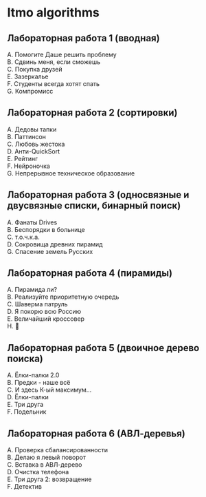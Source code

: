 # Itmo algorithms
## Лабораторная работа 1 (вводная)
A. Помогите Даше решить проблему  
B. Сдвинь меня, если сможешь  
C. Покупка друзей  
E. Зазеркалье  
F. Студенты всегда хотят спать  
G. Компромисс  
## Лабораторная работа 2 (сортировки)
A. Дедовы тапки  
B. Паттинсон  
C. Любовь жестока  
D. Анти-QuickSort  
E. Рейтинг  
F. Нейроночка  
G. Непрерывное техническое образование  
## Лабораторная работа 3 (односвязные и двусвязные списки, бинарный поиск)
A. Фанаты Drives  
B. Беспорядки в больнице  
C. т.о.ч.к.а.  
D. Сокровища древних пирамид  
G. Спасение земель Русских  
## Лабораторная работа 4 (пирамиды)
A. Пирамида ли?  
B. Реализуйте приоритетную очередь  
C. Шаверма патруль  
D. Я покорю всю Россию  
E. Величайший кроссовер  
H. 🎰  
## Лабораторная работа 5 (двоичное дерево поиска)
A. Ёлки-палки 2.0  
B. Предки - наше всё  
C. И здесь К-ый максимум...  
D. Ёлки-палки  
E. Три друга  
F. Подельник
## Лабораторная работа 6 (АВЛ-деревья)
A. Проверка сбалансированности  
B. Делаю я левый поворот  
C. Вставка в АВЛ-дерево  
D. Очистка телефона  
E. Три друга 2: возвращение  
F. Детектив  
